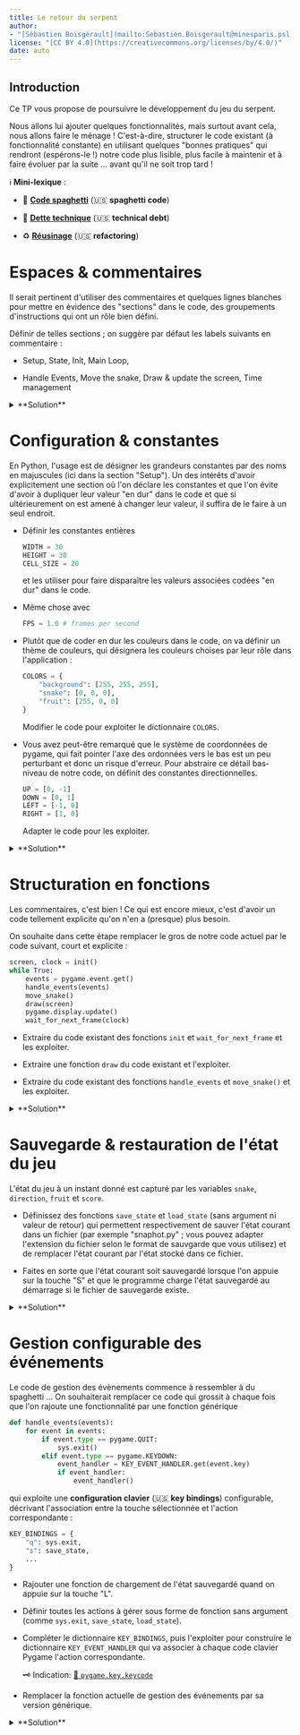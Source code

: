 ```yaml
---
title: Le retour du serpent
author: 
- "[Sébastien Boisgérault](mailto:Sebastien.Boisgerault@minesparis.psl.eu), MINES Paris -- PSL"
license: "[CC BY 4.0](https://creativecommons.org/licenses/by/4.0/)"
date: auto
---
```


Introduction
--------------------------------------------------------------------------------

Ce TP vous propose de poursuivre le développement du jeu du serpent. 

Nous allons lui ajouter quelques fonctionnalités, mais surtout avant cela,
nous allons faire le ménage ! C'est-à-dire, structurer le code existant 
(à fonctionnalité constante) en utilisant quelques "bonnes pratiques" 
qui rendront (espérons-le !) notre code plus lisible, plus facile à 
maintenir et à faire évoluer par la suite ... avant qu'il ne soit trop tard !

ℹ️ **Mini-lexique** :

  - 🍝 **[Code spaghetti]** (🇺🇸 **spaghetti code**)

  - 💸 **[Dette technique]** (🇺🇸 **technical debt**)

  - ♻️ **[Réusinage]** (🇺🇸 **refactoring**)

[Code spaghetti]: https://fr.wikipedia.org/wiki/Programmation_spaghetti
[Dette technique]: https://fr.wikipedia.org/wiki/Dette_technique
[Réusinage]: https://fr.wikipedia.org/wiki/R%C3%A9usinage_de_code

# Espaces & commentaires

Il serait pertinent d'utiliser des commentaires et quelques lignes blanches
pour mettre en évidence des "sections" dans le code, des groupements
d'instructions qui ont un rôle bien défini.

Définir de telles sections ; on suggère par défaut les labels suivants en commentaire :

  - Setup, State, Init, Main Loop, 
  
  - Handle Events, Move the snake, Draw & update the screen, Time management

<details>
<summary>
**Solution**
</summary>
[📁 `snake.py`](solutions/snake-v2.0.py)
</details>

# Configuration & constantes

En Python, l'usage est de désigner les grandeurs constantes par des noms
en majuscules (ici dans la section "Setup"). 
Un des intérêts d'avoir explicitement une section où l'on
déclare les constantes et que l'on évite d'avoir à dupliquer leur valeur
"en dur" dans le code et que si ultérieurement on est amené à changer leur
valeur, il suffira de le faire à un seul endroit.

  - Définir les constantes entières 

    ```python
    WIDTH = 30
    HEIGHT = 30
    CELL_SIZE = 20
    ```

    et les utiliser pour faire disparaître les valeurs associées codées
    "en dur" dans le code. 

  - Même chose avec

    ```python
    FPS = 1.0 # frames per second
    ```

  - Plutôt que de coder en dur les couleurs dans le code, on va définir un
    thème de couleurs, qui désignera les couleurs choises par leur rôle
    dans l'application :
  
    ```python
    COLORS = {
        "background": [255, 255, 255],
        "snake": [0, 0, 0],
        "fruit": [255, 0, 0]
    }
    ```

    Modifier le code pour exploiter le dictionnaire `COLORS`.

  - Vous avez peut-être remarqué que le système de coordonnées de pygame,
    qui fait pointer l'axe des ordonnées vers le bas est un peu perturbant
    et donc un risque d'erreur. Pour abstraire ce détail bas-niveau de notre code, 
    on définit des constantes directionnelles.

    ```python
    UP = [0, -1]
    DOWN = [0, 1]
    LEFT = [-1, 0]
    RIGHT = [1, 0]
    ```

    Adapter le code pour les exploiter.

<details>
<summary>
**Solution**
</summary>
[📁 `snake.py`](solutions/snake-v2.1.py)
</details>

# Structuration en fonctions

Les commentaires, c'est bien ! Ce qui est encore mieux, c'est d'avoir un code
tellement explicite qu'on n'en a (presque) plus besoin.

On souhaite dans cette étape remplacer le gros de notre code actuel 
par le code suivant, court et explicite :

```python
screen, clock = init()
while True:
    events = pygame.event.get()
    handle_events(events)
    move_snake()
    draw(screen)
    pygame.display.update()
    wait_for_next_frame(clock)
```

  - Extraire du code existant des fonctions `init` et `wait_for_next_frame`
    et les exploiter.

  - Extraire une fonction `draw` du code existant et l'exploiter.

  - Extraire du code existant des fonctions `handle_events` et 
    `move_snake()` et les exploiter.


<details>
<summary>
**Solution**
</summary>
[📁 `snake.py`](solutions/snake-v2.2.py)
</details>

# Sauvegarde & restauration de l'état du jeu

L'état du jeu à un instant donné est capturé par les variables
`snake`, `direction`, `fruit` et `score`.

  - Définissez des fonctions `save_state` et `load_state` (sans argument ni
    valeur de retour) qui permettent
    respectivement de sauver l'état courant dans un fichier (par exemple
    "snaphot.py" ; vous pouvez adapter l'extension du fichier selon le
    format de sauvgarde que vous utilisez) et de remplacer l'état courant
    par l'état stocké dans ce fichier.

  - Faites en sorte que l'état courant soit sauvegardé lorsque l'on appuie
    sur la touche "S" et que le programme charge l'état sauvegardé au démarrage
    si le fichier de sauvegarde existe.

<details>
<summary>
**Solution**
</summary>
[📁 `snake.py`](solutions/snake-v2.3.py)
</details>

# Gestion configurable des événements

Le code de gestion des évènements commence à ressembler à du spaghetti ...
On souhaiterait remplacer ce code qui grossit à chaque fois que l'on rajoute 
une fonctionnalité par une fonction générique

```python
def handle_events(events):
    for event in events:
        if event.type == pygame.QUIT:
            sys.exit()
        elif event.type == pygame.KEYDOWN:
            event_handler = KEY_EVENT_HANDLER.get(event.key)
            if event_handler:
                event_handler()
```

qui exploite une **configuration clavier** (🇺🇸 **key bindings**) configurable,
décrivant l'association entre la touche sélectionnée et l'action correspondante :

```python
KEY_BINDINGS = {
    "q": sys.exit,
    "s": save_state,
    ...
}
```


  - Rajouter une fonction de chargement de l'état sauvegardé quand on appuie sur
    la touche "L".

  - Définir toutes les actions à gérer sous forme de fonction sans argument
    (comme `sys.exit`, `save_state`, `load_state`).

  - Compléter le dictionnaire `KEY_BINDINGS`, puis l'exploiter pour construire 
    le dictionnaire `KEY_EVENT_HANDLER` qui va associer à chaque code clavier
    Pygame l'action correspondante. 

    🗝️ Indication: [📖 `pygame.key.keycode`](https://www.pygame.org/docs/ref/key.html#pygame.key.key_code)

  - Remplacer la fonction actuelle de gestion des événements par sa version
    générique.

<details>
<summary>
**Solution**
</summary>
[📁 `snake.py`](solutions/snake-v2.4.py)
</details>
